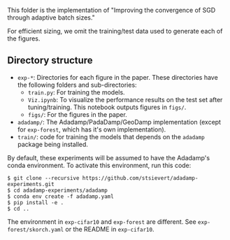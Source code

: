 This folder is the implementation of "Improving the convergence of SGD through
adaptive batch sizes."

For efficient sizing, we omit the training/test data used to generate each of
the figures.

## Directory structure

* `exp-*`: Directories for each figure in the paper. These directories have the
  following folders and sub-directories:
    * `train.py`: For training the models.
    * `Viz.ipynb`: To visualize the performance results on the test set
      after tuning/training. This notebook outputs figures in `figs/`.
    * `figs/`: For the figures in the paper.
* `adadamp/`: The Adadamp/PadaDamp/GeoDamp implementation (except for
  `exp-forest`, which has it's own implementation).
* `train/`: code for training the models that depends on the `adadamp` package
  being installed.

By default, these experiments will be assumed to have the Adadamp's conda environment. To activate this environment, run this code:

``` shell
$ git clone --recursive https://github.com/stsievert/adadamp-experiments.git
$ cd adadamp-experiments/adadamp
$ conda env create -f adadamp.yaml
$ pip install -e .
$ cd ..
```

The environment in `exp-cifar10` and `exp-forest` are different. See
`exp-forest/skorch.yaml` or the README in `exp-cifar10`.
